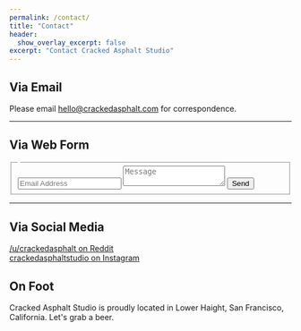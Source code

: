 ```yaml
---
permalink: /contact/
title: "Contact"
header:
  show_overlay_excerpt: false
excerpt: "Contact Cracked Asphalt Studio"
---
```


## Via Email

Please email [hello@crackedasphalt.com](mailto:hello@crackedasphalt.com) for correspondence.

---

## Via Web Form


<form method="POST" action="https://api.slapform.com/380xU4bKfF">
  <fieldset>
    <legend></legend>
  <input type="email" name="email" placeholder="Email Address">
  <textarea name="message" placeholder="Message"></textarea>
  <button type="submit" class="btn btn--primary btn--large"><i class="fa-regular fa-paper-plane" aria-hidden="true"></i> Send</button>
</fieldset>
</form>

---

## Via Social Media

[<i class="fab fa-fw fa-reddit"></i> /u/crackedasphalt on Reddit](https://www.reddit.com/u/crackedasphalt)<br />
[<i class="fab fa-fw fa-instagram"></i> crackedasphaltstudio on Instagram](https://www.instagram.com/crackedasphaltstudio)<br />
<!---
[<i class="fab fa-fw fa-twitter"></i> @cracked_asphalt on Twitter](https://twitter.com/cracked_asphalt)<br />
[<i class="fab fa-fw fa-facebook"></i> crackedasphalt on Facebook](https://www.facebook.com/crackedasphalt)<br />
--->

## On Foot

Cracked Asphalt Studio is proudly located in Lower Haight, San Francisco, California. Let's grab a beer.